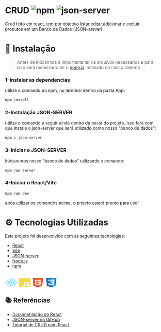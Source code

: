 # CRUD ![npm](https://img.shields.io/badge/npm-10.9.2-blue) ![json-server](https://img.shields.io/badge/json--server-1.0.0--beta.3-blue)


Crud feito em react, tem por objetivo listar,editar,adicionar e excluir produtos em um Banco de Dados (JSON-server).
##
# 📌 **Instalação**
>Antes de Iniciarmos é importante ter os arquivos necessarios e para isso
será necessário ter o [node.js](https://nodejs.org/pt) instalado no nosso sistema

### 1-Instalar as dependencias

utilize o comando do npm, no terminal dentro da pasta App:
```bash
npm install
```
### 2-Instalação JSON-SERVER
utilize o comando a seguir ainda dentro da pasta do projeto, isso fará com que instale o json-server que será utilizado como nosso "banco de dados":
```bash
npm i json-server
```
### 3-Iniciar o JSON-SERVER
Iniciaremos nosso "banco de dados" utilizando o comando:
```bash
npm run server
```
### 4-Iniciar o React/Vite
```bash
npm run dev
```
após utilizar os comandos acima, o projeto estará pronto para uso!
# ⚙️ **Tecnologias Utilizadas**
Este projeto foi desenvolvido com as seguintes tecnologias:
- [React](https://reactjs.org/)
- [Vite](https://vitejs.dev/)
- [JSON-server](https://github.com/typicode/json-server)
- [Node.js](https://nodejs.org/)
- [npm](https://www.npmjs.com/)
<div style="display: inline_block"><br>
    <img align="center" alt="Erik-Js" height="30" width="40" src="https://raw.githubusercontent.com/devicons/devicon/master/icons/react/react-original.svg">
  <img align="center" alt="Erik-Js" height="30" width="40" src="https://raw.githubusercontent.com/devicons/devicon/master/icons/javascript/javascript-plain.svg">
<!--  <img align="center" alt="Erik-Ts" height="30" width="40" src="https://raw.githubusercontent.com/devicons/devicon/master/icons/typescript/typescript-plain.svg">
  <img align="center" alt="Erik-React" height="30" width="40" src="https://raw.githubusercontent.com/devicons/devicon/master/icons/react/react-original.svg">-->
  <img align="center" alt="Erik-HTML" height="30" width="40" src="https://raw.githubusercontent.com/devicons/devicon/master/icons/html5/html5-original.svg">
  <img align="center" alt="Erik-CSS" height="30" width="40" src="https://raw.githubusercontent.com/devicons/devicon/master/icons/css3/css3-original.svg">

  ## 📚 **Referências**

- [Documentação do React](https://reactjs.org/)
- [JSON-server no GitHub](https://github.com/typicode/json-server)
- [Tutorial de CRUD com React](https://link-do-tutorial.com)

